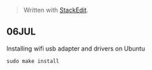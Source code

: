 


> Written with [StackEdit](https://stackedit.io/).
## 06JUL
Installing wifi usb adapter and drivers on Ubuntu
```
sudo make install
```
<!--stackedit_data:
eyJoaXN0b3J5IjpbMTExODU2Nzc3NF19
-->